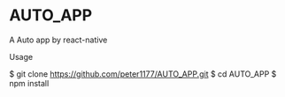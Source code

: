 # AUTO_APP
A Auto app by react-native


Usage

$ git clone https://github.com/peter1177/AUTO_APP.git
$ cd AUTO_APP
$ npm install

